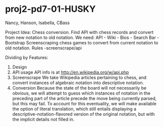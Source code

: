 proj2-pd7-01-HUSKY
==================
Nancy, Hanson, Isabella, CBass

Project Idea: Chess conversion. 
	      Find API with chess records and convert from new notation to old notation.
We need:
   API - Wiki - Bios - 
   Search Bar - Bootstrap
   Screenscraping chess games to convert from current notation to old notation.
   Rules -screenscrape/api
   
Dividing by Features:

1) Design
2) API usage
API info is at http://en.wikipedia.org/w/api.php
3) Screenscrape
We take Wikipedia articles pertaining to chess, and convert instances of algebraic notation into descriptive notation.
4) Conversion
Because the state of the board will not necessarily be obvious, we will attempt to guess which instances of notation in the preceding part of the article precede the move being currently parsed, but this may fail. To account for this eventuality, we will make available the option of literal translation, which still entails displaying a descriptive-notation-flavored version of the original notation, but with the implicit details not filled in.